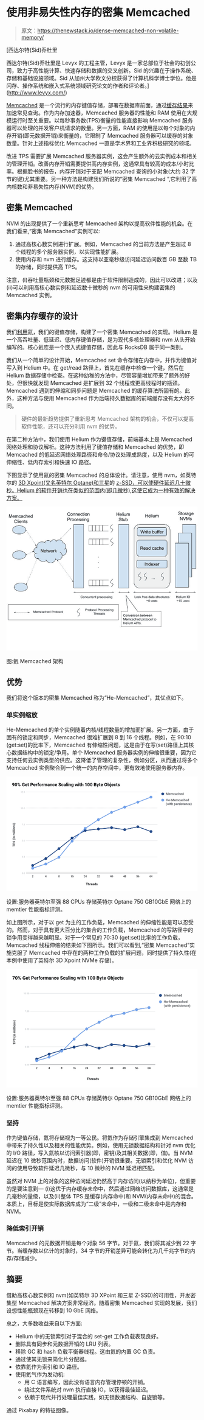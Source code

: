# 使用非易失性内存的密集 Memcached

> 原文：<https://thenewstack.io/dense-memcached-non-volatile-memory/>

[](http://www.levyx.com/)

 [西达尔特(Sid)乔杜里

西达尔特(Sid)乔杜里是 Levyx 的工程主管，Levyx 是一家总部位于社会的初创公司，致力于高性能计算、快速存储和数据的交叉创新。Sid 的兴趣在于操作系统、存储和基础设施领域。Sid 从加州大学欧文分校获得了计算机科学博士学位。他是闪存、操作系统和嵌入式系统领域研究论文的作者和评论者。](http://www.levyx.com/) [](http://www.levyx.com/)

[Memcached](https://memcached.org/) 是一个流行的内存键值存储，部署在数据库前面，通过[缓存结果](https://en.wikipedia.org/wiki/Memcached)来加速常见查询。作为内存加速器，Memcached 服务器的性能和 RAM 使用在大规模运行时至关重要。以每秒事务数(TPS)衡量的性能直接影响 Memcached 服务器可以处理的并发客户机请求的数量。另一方面，RAM 的使用是以每个对象的内存开销(即元数据开销)来衡量的，它限制了 Memcached 服务器可以缓存的对象数量。针对上述指标优化 Memcached 一直是学术界和工业界积极研究的领域。

改进 TPS 需要扩展 Memcached 服务器实例，这会产生额外的云实例成本和相关的管理开销。改善内存开销需要提供高内存实例，这通常具有较高的成本/小时比率。根据脸书的报告，内存开销对于支配 Memcached 查询的小对象(大约 32 字节的键)尤其重要。另一种方法是构建我们所说的“密集 Memcached ”,它利用了高内核数和非易失性内存(NVM)的优势。

## 密集 Memcached

NVM 的出现提供了一个重新思考 Memcached 架构以提高软件性能的机会。在我们看来,“密集 Memcached”实例可以:

1.  通过高核心数实例进行扩展。例如，Memcached 的当前方法是产生超过 8 个线程的多个服务器实例，以实现性能扩展。
2.  使用内存和 nvm 进行缓存。这支持以亚毫秒级访问延迟访问数百 GB 至数 TB 的存储，同时提供高 TPS。

注意，(I)吞吐量瓶颈和元数据足迹都是由于软件限制造成的，因此可以改进；以及(ii)可以利用高核心数实例和延迟数十微秒的 nvm 的可用性来构建密集的 Memcached 实例。

## 密集内存缓存的设计

我们[利用](https://cloudplatform.googleblog.com/2015/07/Multi-million-operations-per-second-on-a-single-Google-Cloud-Platform-instance.html)氦，我们的键值存储，构建了一个密集 Memcached 的实现。Helium 是一个高吞吐量、低延迟、低内存键值存储，是为现代多核处理器和 nvm 从头开始编写的。核心氦库是一个嵌入式键值存储，因此与 RocksDB 属于同一类别。

我们从一个简单的设计开始，Memcached set 命令存储在内存中，并作为键值对写入到 Helium 中。在 get/read 路径上，首先在缓存中检查一个键，然后在 Helium 数据存储中检查。在这种幼稚的方法中，尽管容量增加带来了额外的好处，但很快就发现 Memcached 是扩展到 32 个线程或更高线程时的瓶颈。Memcached 遇到的伸缩和同步问题是 Memcached 的缓存算法所固有的。此外，这种方法与使用 Memcached 作为后端持久数据库的前端缓存没有太大的不同。

> 硬件的最新趋势提供了重新思考 Memcached 架构的机会，不仅可以提高软件性能，还可以充分利用 nvm 的优势。

在第二种方法中，我们使用 Helium 作为键值存储，前端基本上是 Memcached 网络处理和协议解析。这种方法利用了键值存储和 Memcached 的优势，即 Memcached 的低延迟网络处理路径和命令/协议处理成熟度，以及 Helium 的可伸缩性、低内存索引和快速 IO 路径。

下图显示了使用氦的密集 Memcached 的总体设计。请注意，使用 nvm，如英特尔的 [3D Xpoint(又名英特尔 Optane)和三星](https://www.intel.com/content/www/us/en/architecture-and-technology/intel-optane-technology.html)的 [z-SSD，可以使硬件延迟几十微秒。Helium 的软件开销也在类似的范围内(即几微秒),这使它成为一种有效的解决方案。](https://www.samsung.com/us/labs/pdfs/collateral/Samsung_Z-NAND_Technology_Brief_v5.pdf)

![](img/9eca4dc2a8bdebb24943a047151eb83a.png)

图:氦 Memcached 架构

## 优势

我们将这个版本的密集 Memcached 称为“He-Memcached”，其优点如下。

### 单实例缩放

He-Memcached 的单个实例随着内核/线程数量的增加而扩展。另一方面，由于固有的锁定和同步，Memcached 很难扩展到 8 到 16 个线程。例如，在 90:10 (get:set)的比率下，Memcached 有伸缩性问题，这是由于在写(set)路径上其核心数据结构中的锁定/争用。单个 Memcached 服务器实例的伸缩很重要，因为它支持任何云实例类型的供应。这降低了管理的复杂性，例如分区，从而通过将多个 Memcached 实例聚合到一个统一的内存空间中，更有效地使用服务器内存。

![](img/facb85a0edfa3d16b8467c1ba4fc5e9c.png)

设置:服务器英特尔至强 88 CPUs 存储英特尔 Optane 750 GB10GbE 网络上的 memtier 性能指标评测。

如上图所示，对于以 get 为主的工作负载，Memcached 的伸缩性能是可以忍受的。然而，对于具有更大百分比的集合的工作负载，Memcached 的写路径中的锁争用变得越来越明显。对于一个常见的 70:30 (get:set)比率的工作负载，Memcached 线程伸缩的结果如下图所示。我们可以看到,“密集 Memcached”实施克服了 Memcached 中存在的两种工作负载的扩展问题，同时提供了持久性(在本例中使用了英特尔 3D Xpoint NVMe 存储)。

![](img/e21450a8e41746cb42132b0ec4b00a71.png)

设置:服务器英特尔至强 88 CPUs 存储英特尔 Optane 750 GB10GbE 网络上的 memtier 性能指标评测。

### 坚持

作为键值存储，氦将存储视为一等公民。将氦作为存储引擎集成到 Memcached 中带来了持久性以及相关的性能优势。例如，使用无锁数据结构和针对 nvm 优化的 I/O 路径，写入氦核以访问索引器(即，密钥)及其相关数据(即，值)。当 NVM 延迟在 10 微秒范围内时，数据访问(软件)开销很重要。无锁索引和优化 NVM 访问的使用导致软件延迟几微秒，与 10 微秒的 NVM 延迟相匹配。

虽然对 NVM 上的对象的这种访问延迟仍然高于内存访问(以纳秒为单位)，但重要的是要注意到— (i)这优于内存缓存未命中，然后通过网络访问数据库，这通常是几毫秒的量级，以及(ii)整体 TPS 是缓存(内存命中)和 NVM(内存未命中)的混合。本质上，目标是使实际数据库成为“二级”未命中，一级和二级未命中是内存和 NVM。

### 降低索引开销

Memcached 的元数据开销是每个对象 56 字节。对于氦，我们将其减少到 22 字节。当缓存数以亿计的对象时，34 字节的开销差异可能会转化为几千兆字节的内存/存储减少。

## 摘要

借助高核心数实例和 nvm(如英特尔 3D XPoint 和三星 Z-SSD)的可用性，开发密集型 Memcached 解决方案非常经济。随着密集 Memcached 实现的发展，我们设想性能瓶颈现在转移到 10 GbE 网络。

总之，大多数收益来自以下方面:

*   Helium 中的无锁索引对于混合的 set-get 工作负载表现良好。
*   删除具有同步和元数据开销的 LRU 列表。
*   移除 GC 和 hash 负载平衡器线程。这由氦的内置 GC 负责。
*   通过使其无锁来简化片分配器。
*   依靠氦作为索引和 IO 路径。
*   使用氦气作为发动机:
    *   用 C 语言编写，因此没有语言内存管理停顿的开销。
    *   绕过文件系统对 nvm 执行直接 IO，以获得最佳延迟。
    *   依赖于现代并行处理最佳实践，如无锁数据结构、自旋锁等。

通过 Pixabay 的特征图像。

<svg xmlns:xlink="http://www.w3.org/1999/xlink" viewBox="0 0 68 31" version="1.1"><title>Group</title> <desc>Created with Sketch.</desc></svg>